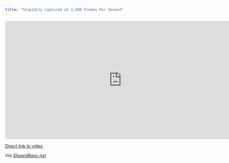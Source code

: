 ```yaml
---
title: "Stupidity Captured at 2,500 Frames Per Second"
---
```

<p><iframe width="759" height="386" src="http://www.youtube.com/embed/lUZ-e2SkeMI?rel=0" frameborder="0" allowfullscreen></iframe></p>
<p><a href="https://www.youtube.com/watch?v=lUZ-e2SkeMI">Direct link to video</a></p>
<p><em>Via <a href="http://shawnblanc.net/2012/04/dumt-farligt/">ShawnBlanc.net</a></em></p>
